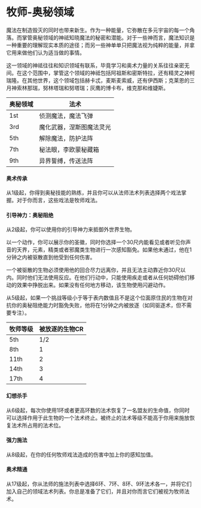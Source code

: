 # 牧师-奥秘领域

魔法在制造毁灭的同时也带来新生。作为一种能量，它弥散在多元宇宙的每一个角落。而掌管奥秘领域的神祗知晓魔法的秘密和潜能。对于一些神而言，魔法知识是一种重要的理解现实本质的途径；而另一些神单单只把魔法视为纯粹的能量，并拿它用来做他们认为适当做的事情。

这一领域的神祗往往和知识领域有联系，毕竟学习和奥术力量的关系往往亲密无间。在这个范围中，掌管这个领域的神祗包括阿祖斯和密斯特拉，还有精灵之神柯瑞隆。在其他世界，这个领域包括赫卡忒，麦斯麦索威，还有伊西斯；克莱恩的三月神索林那瑞，努林塔瑞和努塔瑞；灰鹰的博卡布，维克那和维婕斯。

| 奥秘领域 | 法术                     |
| -------- | ------------------------ |
| 1st      | 侦测魔法，魔法飞弹       |
| 3rd      | 魔化武器，涅斯图魔法灵光 |
| 5th      | 解除魔法，防护法阵       |
| 7th      | 秘法眼，李欧蒙秘藏箱     |
| 9th      | 异界誓缚，传送法阵       |

#### 奥术传承

从1级起，你得到奥秘技能的熟练，并且你可以从法师法术列表选择两个戏法掌握。对于你而言，这些戏法是牧师戏法。

#### 引导神力：奥秘阻绝

从2级起，你可以使用你的引导神力来抵御外世界生物。

以一个动作，你可以展示你的圣徽，同时你选择一个30尺内能看见或者听见你声音的天界，元素，精类或者邪魔类生物进行一次感知豁免。如果他未通过，他在1分钟之内被驱散直到他受到任何伤害。

一个被驱散的生物必须使用他的回合尽力远离你，并且无法主动靠近你30尺以内。同时他们无法使用反应。在他们行动中，只能使用疾走或者从任何妨碍他们移动的效果中挣脱出来。如果没有任何地方移动，该生物使用闪避动作。

从5级起，如果一个挑战等级小于等于表内数值且不是这个位面原住民的生物在对抗你的奥秘阻绝能力时豁免失败，他将在1分钟之内被放逐（如同驱逐术，但不需要专注）。

| 牧师等级 | 被放逐的生物CR |
| -------- | -------------- |
| 5th      | 1/2            |
| 8th      | 1              |
| 11th     | 2              |
| 14th     | 3              |
| 17th     | 4              |



#### 幻想杀手

从6级起，每次你使用1环或者更高环数的法术恢复了一名盟友的生命值，你同时可以选择作用于此生物的一个法术终止。被终止的法术等级不能高于你用来施放恢复法术所占用的法术位。

#### 强力施法

从8级起，在你的任何牧师戏法造成的伤害中加上你的感知加值。

#### 奥术精通

从17级起，你从法师的施法列表中选择6环、7环、8环、9环法术各一，并将它们加入自己的领域法术列表。你总是准备了它们，并且对你而言它们被视为牧师法术。

